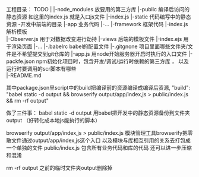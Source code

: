 工程目录： 
   TODO
	|
	|-node_modules    放要用的第三方库
	|-public    编译后访问的静态资源  如这里的index.js  就是入口js文件
		|-index.js
	|-static    代码编写中的静态资源 -开发中前端的目录 
		|-app    业务代码 
			|-...
		|-framework    框架代码
			|-index.js    解析模板	
			|-Observer.js    用于对数据改变进行劫持
	|-views    后端的模板文件 
		|-index.ejs     用于渲染页面
		|-...
	|-.babelrc    babel的配置文件
	|-.gitgnone  项目里面哪些文件夹/文件是不希望提交到git仓库的
	|-app.js	用node开始服务器开启时执行的入口文件
	|-packfe.json	npm初始化项目时，包含开发/调试/运行时依赖的第三方库 ， 以及运行时要调用的scr脚本有哪些 	
	|-README.md




其中package.json里script中的build把编译前的资源编译成编译后资源, 
"build": "babel static -d output && browserify output/app/index,js > public/index.js && rm -rf output"

做了三件事：
babel static -d output   用babel把开发中的静态资源备份到文件夹output  （好转化成本地js能执行的脚本）

browserify output/app/index,js > public/index.js        模块管理工具browserify把零散文件通过output/app/index,js这个入口
														以及模块与库相互引用的关系去打包成一个单独的文件 public/index.js
														包含所有业务代码和库的代码  还可以进一步压缩和混淆

rm -rf output	之前的临时文件夹output删除掉



